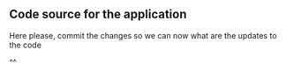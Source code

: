 ## Code source for the application
Here please, commit the changes so we can now what are the updates to the code

^^
